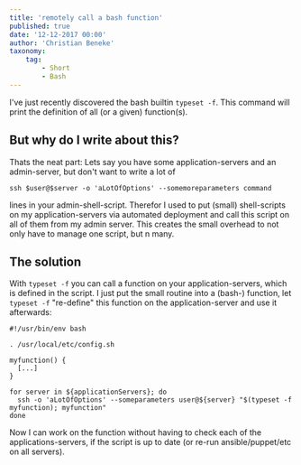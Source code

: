 ```yaml
---
title: 'remotely call a bash function'
published: true
date: '12-12-2017 00:00'
author: 'Christian Beneke'
taxonomy:
    tag:
        - Short
        - Bash
---
```


I've just recently discovered the bash builtin `typeset -f`. This command will print the definition of all (or a given) function(s).

## But why do I write about this?
Thats the neat part: Lets say you have some application-servers and an admin-server, but don't want to write a lot of

```
ssh $user@$server -o 'aLotOfOptions' --somemoreparameters command
```

lines in your admin-shell-script. Therefor I used to put (small) shell-scripts on my application-servers via automated deployment and call this script on all of them from my admin server. This creates the small overhead to not only have to manage one script, but n many.

## The solution
With `typeset -f` you can call a function on your application-servers, which is defined in the script. I just put the small routine into a (bash-) function, let `typeset -f` "re-define" this function on the application-server and use it afterwards:

```
#!/usr/bin/env bash

. /usr/local/etc/config.sh

myfunction() {
  [...]
}

for server in ${applicationServers}; do
  ssh -o 'aLotOfOptions' --someparameters user@${server} "$(typeset -f myfunction); myfunction"
done
```

Now I can work on the function without having to check each of the applications-servers, if the script is up to date (or re-run ansible/puppet/etc on all servers).